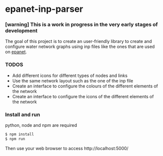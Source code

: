 # epanet-inp-parser
### [warning] This is a work in progress in the very early stages of development

The goal of this project is to create an user-friendly library to create and configure water network graphs using inp files like the ones that are used on [epanet](https://www.epa.gov/water-research/epanet).

### TODOS
* Add different icons for different types of nodes and links
* Use the same network layout such as the one of the inp file
* Create an interface to configure the colours of the different elements of the network
* Create an interface to configure the icons of the different elements of the network

### Install and run
python, node and npm are required

```bash
$ npm install
$ npm run
```
Then use your web browser to access http://localhost:5000/
